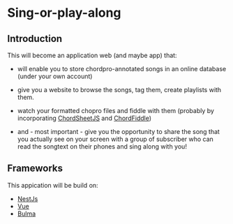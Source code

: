 # Sing-or-play-along

## Introduction
This will become an application web (and maybe app) that:

- will enable you to store chordpro-annotated songs in an online database (under your own account)
- give you a website to browse the songs, tag them, create playlists with them.
- watch your formatted chopro files and fiddle with them (probably by incorporating  [ChordSheetJS](https://github.com/martijnversluis/ChordSheetJS) and [ChordFiddle](https://github.com/martijnversluis/ChordFiddle))

- and - most important - give you the opportunity to share the song that you actually see on your screen with a group of subscriber who can read the songtext on
their phones and sing along with you!

## Frameworks
This appication will be build on:
- [NestJs](https://nestjs.com/)
- [Vue](https://vuejs.org/)
- [Bulma](https://bulma.io/)


